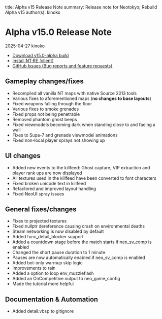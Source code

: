 title: Alpha v15 Release Note
summary: Release note for Neotokyo; Rebuild Alpha v15
author(s): kinoko

# Alpha v15.0 Release Note
2025-04-27 kinoko

* [Download v15.0-alpha build](https://github.com/NeotokyoRebuild/neo/releases/tag/v15-alpha)
* [Install NT;RE (client)](/guide/install/)
* [GitHub Issues (Bug reports and feature requests)](https://github.com/NeotokyoRebuild/neo/issues)

## Gameplay changes/fixes

* Recompiled all vanilla NT maps with native Source 2013 tools 
* Various fixes to aforementioned maps (**no changes to base layouts**)
* Fixed weapons falling through the floor
* Various fixes to smoke grenades
* Fixed props not being penetrable
* Removed phantom ghost beeps
* Fixed viewmodels becoming dark when standing close to and facing a wall
* Fixes to Supa-7 and grenade viewmodel animations
* Fixed non-local player sprays not showing up

## UI changes

* Added new events to the killfeed: Ghost capture, VIP extraction and player rank ups are now displayed
* All textures used in the killfeed have been converted to font characters
* Fixed broken unicode text in killfeed 
* Refactored and improved layout handling
* Fixed NeoUI spray issues

## General fixes/changes

* Fixes to projected textures
* Fixed nullptr dereference causing crash on environmental deaths
* Steam networking is now disabled by default
* Added func_detail_blocker support
* Added a countdown stage before the match starts if neo_sv_comp is enabled
* Changed the short pause duration to 1 minute
* Pauses are now automatically enabled if neo_sv_comp is enabled
* Added bot-only warmup skip logic
* Improvements to rain
* Added a option to loop env_muzzleflash
* Added an OnCompetitive output to neo_game_config
* Made the tutorial more helpful

## Documentation & Automation
* Added detail.vbsp to gitignore